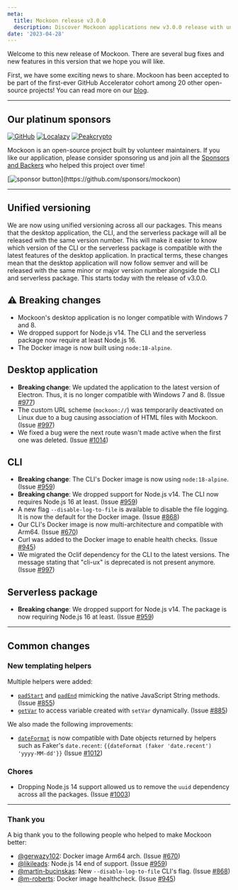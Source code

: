 ```yaml
---
meta:
  title: Mockoon release v3.0.0
  description: Discover Mockoon applications new v3.0.0 release with unified versioning, new templating helpers, support dropped for Node.js 14 and more!
date: '2023-04-28'
---
```


Welcome to this new release of Mockoon. There are several bug fixes and new features in this version that we hope you will like.

First, we have some exciting news to share. Mockoon has been accepted to be part of the first-ever GitHub Accelerator cohort among 20 other open-source projects! You can read more on our [blog](https://mockoon.com/blog/github-accelerator/).

---

## Our platinum sponsors

[![GitHub](https://mockoon.com/images/sponsors/github.png)](https://github.blog/2023-04-12-github-accelerator-our-first-cohort-and-whats-next/)
[![Localazy](https://mockoon.com/images/sponsors/localazy.png)](https://localazy.com/register?ref=a9CiDC61gOac-azO)
[![Peakcrypto](https://mockoon.com/images/sponsors/peakcrypto.png)](https://www.peakcrypto.com/)

Mockoon is an open-source project built by volunteer maintainers. If you like our application, please consider sponsoring us and join all the [Sponsors and Backers](https://github.com/mockoon/mockoon/blob/main/backers.md) who helped this project over time!

[![sponsor button](https://mockoon.com/images/sponsor-btn-250.png?)](https://github.com/sponsors/mockoon)

---

## Unified versioning

We are now using unified versioning across all our packages. This means that the desktop application, the CLI, and the serverless package will all be released with the same version number. This will make it easier to know which version of the CLI or the serverless package is compatible with the latest features of the desktop application.
In practical terms, these changes mean that the desktop application will now follow semver and will be released with the same minor or major version number alongside the CLI and serverless package. This starts today with the release of v3.0.0.

## ⚠️ Breaking changes

- Mockoon's desktop application is no longer compatible with Windows 7 and 8.
- We dropped support for Node.js v14. The CLI and the serverless package now require at least Node.js 16.
- The Docker image is now built using `node:18-alpine`.

## Desktop application

- **Breaking change**: We updated the application to the latest version of Electron. Thus, it is no longer compatible with Windows 7 and 8. (Issue [#977](https://github.com/mockoon/mockoon/issues/977))
- The custom URL scheme (`mockoon://`) was temporarily deactivated on Linux due to a bug causing association of HTML files with Mockoon. (Issue [#997](https://github.com/mockoon/mockoon/issues/997))
- We fixed a bug were the next route wasn't made active when the first one was deleted. (Issue [#1014](https://github.com/mockoon/mockoon/issues/1014))

## CLI

- **Breaking change**: The CLI's Docker image is now using `node:18-alpine`. (Issue [#959](https://github.com/mockoon/mockoon/issues/959))
- **Breaking change**: We dropped support for Node.js v14. The CLI now requires Node.js 16 at least. (Issue [#959](https://github.com/mockoon/mockoon/issues/959))
- A new flag `--disable-log-to-file` is available to disable the file logging. It is now the default for the Docker image. (Issue [#868](https://github.com/mockoon/mockoon/issues/868))
- Our CLI's Docker image is now multi-architecture and compatible with Arm64. (Issue [#670](https://github.com/mockoon/mockoon/issues/670))
- Curl was added to the Docker image to enable health checks. (Issue [#945](https://github.com/mockoon/mockoon/issues/945))
- We migrated the Oclif dependency for the CLI to the latest versions. The message stating that "cli-ux" is deprecated is not present anymore. (Issue [#997](https://github.com/mockoon/mockoon/issues/997))

## Serverless package

- **Breaking change**: We dropped support for Node.js v14. The package is now requiring Node.js 16 at least. (Issue [#959](https://github.com/mockoon/mockoon/issues/959))

---

## Common changes

### New templating helpers

Multiple helpers were added:

- [`padStart`](https://mockoon.com/docs/latest/templating/mockoon-helpers/#padstart) and [`padEnd`](https://mockoon.com/docs/latest/templating/mockoon-helpers/#padend) mimicking the native JavaScript String methods. (Issue [#855](https://github.com/mockoon/mockoon/issues/855))
- [`getVar`](https://mockoon.com/docs/latest/templating/mockoon-helpers/#getvar) to access variable created with `setVar` dynamically. (Issue [#885](https://github.com/mockoon/mockoon/issues/885))

We also made the following improvements:

- [`dateFormat`](https://mockoon.com/docs/latest/templating/mockoon-helpers/#dateformat) is now compatible with Date objects returned by helpers such as Faker's `date.recent`: `{{dateFormat (faker 'date.recent') 'yyyy-MM-dd'}}` (Issue [#1012](https://github.com/mockoon/mockoon/issues/1012))

### Chores

- Dropping Node.js 14 support allowed us to remove the `uuid` dependency across all the packages. (Issue [#1003](https://github.com/mockoon/mockoon/issues/1003))

---

### Thank you

A big thank you to the following people who helped to make Mockoon better:

- [@gerwazy102](https://github.com/gerwazy102): Docker image Arm64 arch. (Issue [#670](https://github.com/mockoon/mockoon/issues/670))
- [@likileads](https://github.com/likileads): Node.js 14 end of support. (Issue [#959](https://github.com/mockoon/mockoon/issues/959))
- [@martin-bucinskas](https://github.com/martin-bucinskas): New `--disable-log-to-file` CLI's flag. (Issue [#868](https://github.com/mockoon/mockoon/issues/868))
- [@m-roberts](https://github.com/m-roberts): Docker image healthcheck. (Issue [#945](https://github.com/mockoon/mockoon/issues/945))
